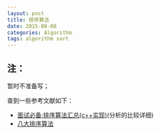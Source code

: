 ```yaml
---
layout: post
title: 排序算法
date: 2015-08-08
categories: Algorithm
tags: algorithm sort
---
```



## 注：
暂时不准备写；

查到一些参考文献如下：

- [面试必备:排序算法汇总(c++实现)](http://www.cnblogs.com/daimingming/p/3219744.html)(分析的比较详细)
- [八大排序算法](http://blog.csdn.net/hguisu/article/details/7776068)
